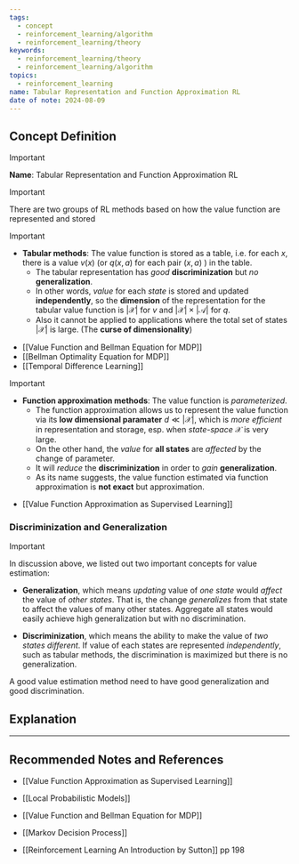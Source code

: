 ```yaml
---
tags:
  - concept
  - reinforcement_learning/algorithm
  - reinforcement_learning/theory
keywords:
  - reinforcement_learning/theory
  - reinforcement_learning/algorithm
topics:
  - reinforcement_learning
name: Tabular Representation and Function Approximation RL
date of note: 2024-08-09
---
```


## Concept Definition

>[!important]
>**Name**: Tabular Representation and Function Approximation RL


>[!important]
> There are two groups of RL methods based on how the value function are represented and stored

>[!important]
>- **Tabular methods**: The value function is stored as a table, i.e. for each $x$, there is a value $v(x)$ (or $q(x,a)$ for each pair $(x,a)$ ) in the table. 
>	- The tabular representation has *good* **discriminization** but *no* **generalization**. 
>	- In other words, *value* for each *state* is stored and updated **independently**, so the **dimension** of the representation for the tabular value function is $|\mathcal{X}|$ for $v$ and $|\mathcal{X}| \times |\mathcal{A}|$ for $q$. 
>	- Also it cannot be applied to applications where the total set of states $|\mathcal{X}|$ is large. (The **curse of dimensionality**)

- [[Value Function and Bellman Equation for MDP]]
- [[Bellman Optimality Equation for MDP]]
- [[Temporal Difference Learning]]


>[!important]
>- **Function approximation methods**: The value function is *parameterized*. 
>	- The function approximation allows us to represent the value function via its **low dimensional paramater** $d \ll |\mathcal{X}|$, which is *more efficient* in representation and storage, esp. when *state-space* $\mathcal{X}$ is very large. 
>	- On the other hand, the *value* for **all states** are *affected* by the change of parameter. 
>	- It will *reduce* the **discriminization** in order to *gain* **generalization**. 
>	- As its name suggests, the value function estimated via function approximation is **not exact** but approximation.
>

- [[Value Function Approximation as Supervised Learning]]

### Discriminization and Generalization

>[!important]
>In discussion above, we listed out two important concepts for value estimation:
> 
>-  **Generalization**, which means *updating* value of *one state* would *affect* the value of *other states*. That is, the change *generalizes* from that state to affect the values of many other states. Aggregate all states would easily achieve high generalization but with no discrimination. 
> 
>- **Discriminization**, which means the ability to make the value of *two states different*. If value of each states are represented *independently*, such as tabular methods, the discrimination is maximized but there is no generalization. 
> 
>A good value estimation method need to have good generalization and good discrimination. 


## Explanation






-----------
##  Recommended Notes and References


- [[Value Function Approximation as Supervised Learning]]
- [[Local Probabilistic Models]]


- [[Value Function and Bellman Equation for MDP]]
- [[Markov Decision Process]]


- [[Reinforcement Learning An Introduction by Sutton]] pp 198